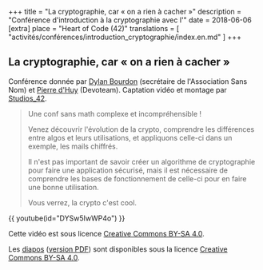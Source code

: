 +++
title = "La cryptographie, car « on a rien à cacher »"
description = "Conférence d'introduction à la cryptographie avec l'"
date = 2018-06-06
[extra]
place = "Heart of Code (42)"
translations = [
    "activités/conférences/introduction_cryptographie/index.en.md"
]
+++

## La cryptographie, car « on a rien à cacher »

Conférence donnée par [Dylan Bourdon](https://dylanbourdon.fr/) (secrétaire de
l'Association Sans Nom) et [Pierre d'Huy](https://pierre.dhuy.net/) (Devoteam).
Captation vidéo et montage par [Studios_42](https://studios.42.fr/).

> Une conf sans math complexe et incompréhensible&nbsp;!
> 
> Venez découvrir l'évolution de la crypto, comprendre les différences entre
> algos et leurs utilisations, et appliquons celle-ci dans un exemple, les
> mails chiffrés.
> 
> Il n'est pas important de savoir créer un algorithme de cryptographie pour
> faire une application sécurisé, mais il est nécessaire de comprendre les
> bases de fonctionnement de celle-ci pour en faire une bonne utilisation.
> 
> Vous verrez, la crypto c'est cool.

{{ youtube(id="DYSw5IwWP4o") }}

Cette vidéo est sous licence
[Creative Commons BY-SA
4.0](https://creativecommons.org/licenses/by-sa/4.0/deed.fr).

Les [diapos](crypto.odp) ([version PDF](crypto.pdf)) sont disponibles sous la
licence [Creative Commons BY-SA
4.0](https://creativecommons.org/licenses/by-sa/4.0/deed.fr).
